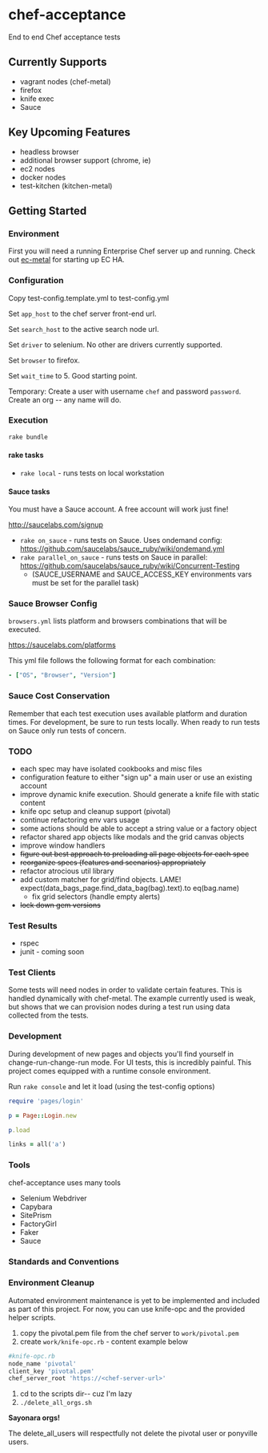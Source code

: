 chef-acceptance
===============

End to end Chef acceptance tests

## Currently Supports
 * vagrant nodes (chef-metal)
 * firefox
 * knife exec
 * Sauce

## Key Upcoming Features
 * headless browser
 * additional browser support (chrome, ie)
 * ec2 nodes
 * docker nodes
 * test-kitchen (kitchen-metal)

## Getting Started

### Environment
First you will need a running Enterprise Chef server up and running. Check out [ec-metal](https://github.com/opscode/ec-metal) for starting up EC HA.

### Configuration
Copy test-config.template.yml to test-config.yml

Set `app_host` to the chef server front-end url.

Set `search_host` to the active search node url.

Set `driver` to selenium.  No other are drivers currently supported.

Set `browser` to firefox.

Set `wait_time` to 5. Good starting point.

Temporary: Create a user with username `chef` and password `password`.  Create an org -- any name will do.

### Execution
```bash
rake bundle
```

#### rake tasks
 * `rake local` - runs tests on local workstation

#### Sauce tasks
You must have a Sauce account.  A free account will work just fine!

http://saucelabs.com/signup

 * `rake on_sauce` - runs tests on Sauce. Uses ondemand config: https://github.com/saucelabs/sauce_ruby/wiki/ondemand.yml
 * `rake parallel_on_sauce` - runs tests on Sauce in parallel: https://github.com/saucelabs/sauce_ruby/wiki/Concurrent-Testing
    * (SAUCE_USERNAME and SAUCE_ACCESS_KEY environments vars must be set for the parallel task)
 

### Sauce Browser Config
`browsers.yml` lists platform and browsers combinations that will be executed.

https://saucelabs.com/platforms

This yml file follows the following format for each combination:
```yaml
- ["OS", "Browser", "Version"]
```




### Sauce Cost Conservation
Remember that each test execution uses available platform and duration times.  For development, be sure to run tests locally.  When ready to run tests on Sauce only run tests of concern.

### TODO
 * each spec may have isolated cookbooks and misc files
 * configuration feature to either "sign up" a main user or use an existing account
 * improve dynamic knife execution. Should generate a knife file with static content
 * knife opc setup and cleanup support (pivotal)
 * continue refactoring env vars usage
 * some actions should be able to accept a string value or a factory object
 * refactor shared app objects like modals and the grid canvas objects
 * improve window handlers
 * ~~figure out best approach to preloading all page objects for each spec~~
 * ~~reorganize specs (features and scenarios) appropriately~~
 * refactor atrocious util library
 * add custom matcher for grid/find objects. LAME! expect(data_bags_page.find_data_bag(bag).text).to eq(bag.name)
    * fix grid selectors (handle empty alerts)
 * ~~lock down gem versions~~

### Test Results
 * rspec
 * junit - coming soon

### Test Clients
Some tests will need nodes in order to validate certain features.  This is handled dynamically with chef-metal.  The example currently used is weak, but shows that we can provision nodes during a test run using data collected from the tests.

### Development
During development of new pages and objects you'll find yourself in change-run-change-run mode.  For UI tests, this is incredibly painful.  This project comes equipped with a runtime console environment.

Run `rake console` and let it load (using the test-config options)

```ruby
require 'pages/login'

p = Page::Login.new

p.load

links = all('a')
```

### Tools
chef-acceptance uses many tools
 * Selenium Webdriver
 * Capybara
 * SitePrism
 * FactoryGirl
 * Faker
 * Sauce

### Standards and Conventions

### Environment Cleanup
Automated environment maintenance is yet to be implemented and included as part of this project.  For now, you can use knife-opc and the provided helper scripts.
 1. copy the pivotal.pem file from the chef server to `work/pivotal.pem`
 1. create `work/knife-opc.rb` - content example below

  ```ruby
  #knife-opc.rb
  node_name 'pivotal'
  client_key 'pivotal.pem'
  chef_server_root 'https://<chef-server-url>'
```

 1. cd to the scripts dir-- cuz I'm lazy
 1. `./delete_all_orgs.sh`


__Sayonara orgs!__

The delete_all_users will respectfully not delete the pivotal user or ponyville users.
